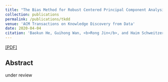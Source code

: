 ```yaml
---
title: "The Bias Method for Robust Centered Principal Component Analysis"
collection: publications
permalink: /publications/tkdd
venue: 'ACM Transactions on Knowledge Discovery from Data'
date: 2020-04-04
citation: 'Baokun He, Guihong Wan, <b>Rong Jin</b>, and Haim Schweitzer. <i>ACM Transactions on Knowledge Discovery from Data</i>. <b>TKDD</b>'
---
```

[[PDF]](https://rongjinutd.github.io/files/)
  
## Abstract
under review
